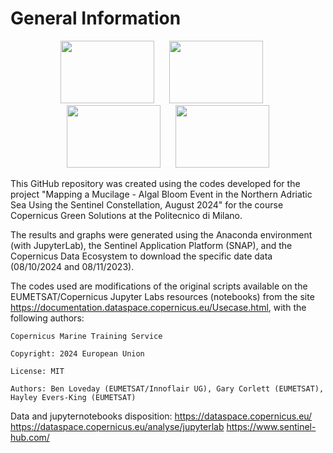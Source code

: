 # General Information

<p align="center">
  <img src="https://github.com/user-attachments/assets/f44c4cd7-e6d6-4e96-91a9-3308389ac5da" width="150" height="100" style="margin-right: 20px;">
  <img src="https://github.com/user-attachments/assets/937aa92d-4f08-4ce9-b749-58eb28e48aee" width="150" height="100" style="margin-right: 20px;">
  <img src="https://github.com/user-attachments/assets/f8b599c4-8fbb-4560-b2b1-a9d556e102fc" width="150" height="100" style="margin-right: 20px;">
  <img src="https://github.com/user-attachments/assets/eef27875-51c8-44e1-88c3-9b505ae4fcaf" width="150" height="100">
</p>


This GitHub repository was created using the codes developed for the project "Mapping a Mucilage - Algal Bloom Event in the Northern Adriatic Sea Using the Sentinel Constellation, August 2024" for the course Copernicus Green Solutions at the Politecnico di Milano.

The results and graphs were generated using the Anaconda environment (with JupyterLab), the Sentinel Application Platform (SNAP), and the Copernicus Data Ecosystem to download the specific date data (08/10/2024 and 08/11/2023).

The codes used are modifications of the original scripts available on the EUMETSAT/Copernicus Jupyter Labs resources (notebooks) from the site https://documentation.dataspace.copernicus.eu/Usecase.html, with the following authors:

    Copernicus Marine Training Service

    Copyright: 2024 European Union

    License: MIT

    Authors: Ben Loveday (EUMETSAT/Innoflair UG), Gary Corlett (EUMETSAT), Hayley Evers-King (EUMETSAT)
    
Data and jupyternotebooks disposition: 
https://dataspace.copernicus.eu/
https://dataspace.copernicus.eu/analyse/jupyterlab
https://www.sentinel-hub.com/
